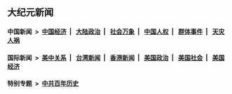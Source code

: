 ## 大纪元新闻

#### 中国新闻 &nbsp;>&nbsp; [中国经济](indexes/ncid283/README.md?07311645) &nbsp;| &nbsp; [大陆政治](indexes/ncid277/README.md?07311645) &nbsp;| &nbsp; [社会万象](indexes/ncid282/README.md?07311645) &nbsp;| &nbsp; [中国人权](indexes/ncid278/README.md?07311645) &nbsp;| &nbsp; [群体事件](indexes/ncid279/README.md?07311645) &nbsp;| &nbsp; [天灾人祸](indexes/ncid280/README.md?07311645)

#### 国际新闻 &nbsp;>&nbsp; [美中关系](indexes/nf1412576/README.md?07311645) &nbsp;| &nbsp; [台湾新闻](indexes/ncid1349361/README.md?07311645) &nbsp;| &nbsp; [香港新闻](indexes/ncid1349362/README.md?07311645) &nbsp;| &nbsp; [美国政治](indexes/ncid1078159/README.md?07311645) &nbsp;| &nbsp; [美国社会](indexes/ncid1078160/README.md?07311645) &nbsp;| &nbsp; [美国经济](indexes/ncid1078158/README.md?07311645)

#### 特别专题 &nbsp;>&nbsp; [中共百年历史](https://github.com/epoch-news/epoch-special/blob/master/README.md?07311645)  
